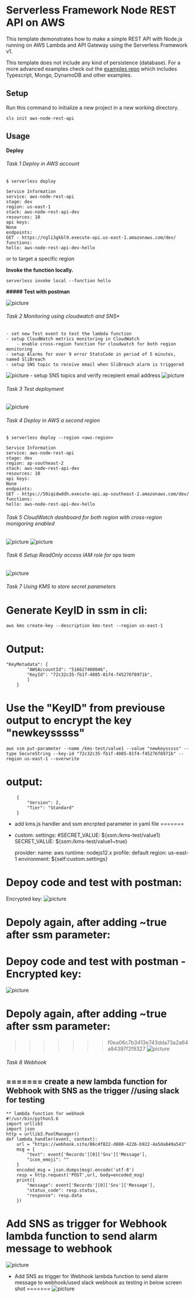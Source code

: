 <!--
title: 'AWS Simple HTTP Endpoint example in NodeJS'
description: 'This template demonstrates how to make a simple REST API with Node.js running on AWS Lambda and API Gateway using the Serverless Framework v1.'
layout: Doc
framework: v1
platform: AWS
language: nodeJS
authorLink: 'https://github.com/serverless'
authorName: 'Serverless, inc.'
authorAvatar: 'https://avatars1.githubusercontent.com/u/13742415?s=200&v=4'
-->

# Serverless Framework Node REST API on AWS

This template demonstrates how to make a simple REST API with Node.js running on AWS Lambda and API Gateway using the Serverless Framework v1.

This template does not include any kind of persistence (database). For a more advanced examples check out the [examples repo](https://github.com/serverless/examples/) which includes Typescript, Mongo, DynamoDB and other examples.

## Setup

Run this command to initialize a new project in a new working directory.

`sls init aws-node-rest-api`

## Usage

**Deploy**

###### Task 1 Deploy in AWS account
```
$ serverless deploy
```
    Service Information
    service: aws-node-rest-api
    stage: dev
    region: us-east-1
    stack: aws-node-rest-api-dev
    resources: 10
    api keys:
    None
    endpoints:
    GET - https://ngli3gkbl9.execute-api.us-east-1.amazonaws.com/dev/
    functions:
    hello: aws-node-rest-api-dev-hello

or to target a specific region


**Invoke the function locally.**
```
serverless invoke local --function hello
```

**##### Test with postman**

![picture](img/postman.png)

###### Task 2 Monitoring using cloudwatch and SNS*
    - set new Test event to test the lambda function 
    - setup CloudWatch metrics monitoring in CloudWatch
        - enable cross-region function for cloudwatch for both region monitoring
    - setup Alarms for over 9 error StatsCode in period of 5 minutes, named SliBreach
    - setup SNS topic to receive email when SliBreach alarm is triggered
![picture](img/SNStopic.png)
    - setup SNS topics and verify recepient email address
![picture](img/SNStoemail.png)

###### Task 3 Test deployment 
![picture](img/SNStoemail.png)
###### Task 4 Deploy in AWS a second region 
```
$ serverless deploy --region <aws-region>
```
    Service Information
    service: aws-node-rest-api
    stage: dev
    region: ap-southeast-2
    stack: aws-node-rest-api-dev
    resources: 10
    api keys:
    None
    endpoints:
    GET - https://50iqidwddh.execute-api.ap-southeast-2.amazonaws.com/dev/
    functions:
    hello: aws-node-rest-api-dev-hello

###### Task 5 CloudWatch dashboard for both region with cross-region monigoring enabled
![picture](img/cloudwatchdashboard.png)
![picture](img/cloudwatchalarm.png)

###### Task 6 Setup ReadOnly access IAM role for ops team

![picture](img/IAM.png)
###### Task 7 Using KMS to store secret parameters

Generate KeyID in ssm in cli:
=======

    aws kms create-key --description kms-test --region us-east-1
Output:
=======
    "KeyMetadata": {
            "AWSAccountId": "516627408046",
            "KeyId": "72c32c35-fb1f-4085-81f4-f45276f8971b",
            ]
        }

Use the "KeyID" from previouse output to encrypt the key "newkeysssss"
=======

    aws ssm put-parameter --name /kms-test/value1 --value "newkeysssss" --type SecureString --key-id "72c32c35-fb1f-4085-81f4-f45276f8971b" --region us-east-1 --overwrite
    
output:
=======
        {
            "Version": 2,
            "Tier": "Standard"
        }
    
- add kms.js handler and ssm encrpted parameter in yaml file
=======
- 
    custom:
    settings:
    #SECRET_VALUE: ${ssm:/kms-test/value1}
    SECRET_VALUE: ${ssm:/kms-test/value1~true}

    provider:
    name: aws
    runtime: nodejs12.x
    profile: default
    region: us-east-1
    environment: ${self:custom.settings}
    
Depoy code and test with postman:
=======
Encrypted key:
![picture](img/ssm.png)

Depoly again, after adding ~true after ssm parameter: 
=======
Depoy code and test with postman - Encrypted key:
=======
![picture](img/ssm.png)
   
Depoly again, after adding ~true after ssm parameter:
=======
>>>>>>> f0ea06c7b3413e743dda73a2a64a84397f2f9327
![picture](img/true.png) 


###### Task 8 Webhook
=======
create a new lambda function for Webhook with SNS as the trigger //using slack for testing
- 
    
    ** lambda function for webhook
    #!/usr/bin/python3.6
    import urllib3
    import json
    http = urllib3.PoolManager()
    def lambda_handler(event, context):
        url = "https://webhook.site/86c4f822-d880-4226-b922-4a5da849a543"
        msg = {
            "text": event['Records'][0]['Sns']['Message'],
            "icon_emoji": ""
        }        
        encoded_msg = json.dumps(msg).encode('utf-8')
        resp = http.request('POST',url, body=encoded_msg)
        print({
            "message": event['Records'][0]['Sns']['Message'], 
            "status_code": resp.status, 
            "response": resp.data
        })
   

Add SNS as trigger for Webhook lambda function to send alarm message to webhook
=======
![picture](img/webtrigger.png)

- Add SNS as trigger for Webhook lambda function to send alarm message to webhook/used slack webhook as testing in below screen shot
=======
![picture](img/webhook.png)
  



